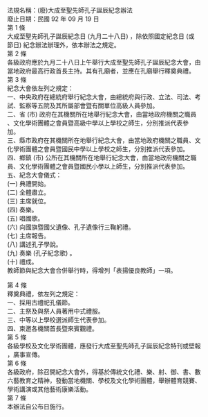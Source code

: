 法規名稱：(廢)大成至聖先師孔子誕辰紀念辦法  
廢止日期：民國 92 年 09 月 19 日  
第 1 條  
大成至聖先師孔子誕辰紀念日 (九月二十八日) ，除依照國定紀念日 (或  
節日) 紀念辦法辦理外，依本辦法之規定。  
第 2 條  
各級政府應於九月二十八日上午舉行大成至聖先師孔子誕辰紀念大會，由  
當地政府最高行政首長主持。其有孔廟者，並應在孔廟舉行釋奠典禮。  
第 3 條  
紀念大會依左列之規定：  
一、中央政府在總統府舉行紀念大會，由總統府與行政、立法、司法、考  
試、監察等五院及其所屬部會暨有關單位高級人員參加。  
二、省 (市) 政府在其機關所在地舉行紀念大會，由當地政府機關之職員  
、文化學術團體之會員暨高級中學以上學校之師生，分別推派代表參  
加。  
三、縣市政府在其機關所在地舉行紀念大會，由當地政府機關之職員、文  
化學術團體之會員暨國民中學以上學校之師生，分別推派代表參加。  
四、鄉鎮 (市) 公所在其機關所在地舉行紀念大會，由當地政府機關之職  
員、文化學術團體之會員暨國民小學以上師生，分別推派代表參加。  
五、紀念大會儀式：  
(一) 典禮開始。  
(二) 全體肅立。  
(三) 主席就位。  
(四) 奏樂。  
(五) 唱國歌。  
(六) 向國旗暨國父遺像、孔子遺像行三鞠躬禮。  
(七) 主席報告。  
(八) 講述孔子學說。  
(九) 奏樂 (孔子紀念歌) 。  
(十) 禮成。  
教師節與紀念大會合併舉行時，得增列「表揚優良教師」一項。  


第 4 條  
釋奠典禮，依左列之規定：  
一、採用古禮祀孔儀節。  
二、主祭及與祭人員著用中式禮服。  
三、中等以上學校選派師生代表參加。  
四、柬邀各機關首長暨來賓觀禮。  
第 5 條  
各級學校及文化學術團體，應發行大成至聖先師孔子誕辰紀念特刊或壁報  
，廣事宣傳。  
第 6 條  
各級政府，除召開紀念大會外，得基於傳統文化禮、樂、射、御、書、數  
六藝教育之精神，發動當地機關、學校及文化學術團體，舉辦體育競賽、  
學術講演或其他藝術康樂活動。  
第 7 條  
本辦法自公布日施行。  


